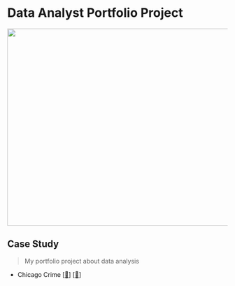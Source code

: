 # Data Analyst Portfolio Project
<img src="https://github.com/Bayunova28/Data_Analyst_Portfolio_Project/blob/main/cover.jpg" width="1000" height="450">

## Case Study
> My portfolio project about data analysis 
- Chicago Crime [[📂](https://github.com/Bayunova28/Data_Analyst_Portfolio_Project/tree/main/Chicago%20Crime)] [[📄](https://datastudio.google.com/u/0/reporting/df80ad96-6bac-4013-9a1e-5348b8c9a538/page/SgHrC)]
